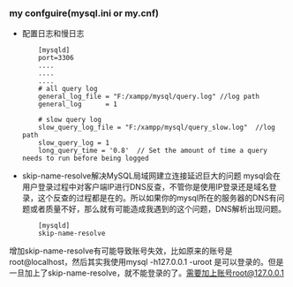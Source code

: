 ### my confguire(mysql.ini or my.cnf)

- 配置日志和慢日志

		  [mysqld]
		  port=3306
		  ....
		  ....
		  ....
		  # all query log
		  general_log_file = "F:/xampp/mysql/query.log" //log path
		  general_log      = 1
		
		  # slow query log
		  slow_query_log_file = "F:/xampp/mysql/query_slow.log"  //log path
		  slow_query_log = 1 
		  long_query_time = '0.8'  // Set the amount of time a query needs to run before being logged

- skip-name-resolve解决MySQL局域网建立连接延迟巨大的问题 mysql会在用户登录过程中对客户端IP进行DNS反查，不管你是使用IP登录还是域名登录，这个反查的过程都是在的。所以如果你的mysql所在的服务器的DNS有问题或者质量不好，那么就有可能造成我遇到的这个问题，DNS解析出现问题。

		  [mysqld]
		  skip-name-resolve

增加skip-name-resolve有可能导致账号失效，比如原来的账号是root@localhost，然后其实我使用mysql -h127.0.0.1 -uroot 是可以登录的。但是一旦加上了skip-name-resolve，就不能登录的了。需要加上账号root@127.0.0.1